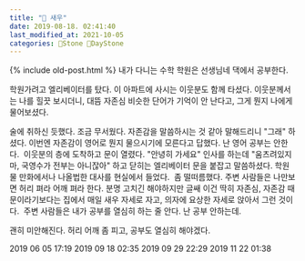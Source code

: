 ```yaml
---
title: "🌱 새우"
date: 2019-08-18. 02:41:40
last_modified_at: 2021-10-05
categories: 🗿Stone 🌱DayStone
---
```

{% include old-post.html %}
내가 다니는 수학 학원은 선생님네 댁에서 공부한다.

학원가려고 엘리베이터를 탔다.
이 아파트에 사시는 이웃분도 함께 타셨다.
이웃분께서는 나를 힐끗 보시더니, 대뜸 자존심 비슷한 단어가 기억이 안 난다고, 그게 뭔지 나에게 물어보셨다.

술에 취하신 듯했다. 조금 무서웠다.
자존감을 말씀하시는 것 같아 말해드리니 "그래" 하셨다.
이번엔 자존감이 영어로 뭔지 물으시기에 모른다고 답했다. 난 영어 공부는 안한다.
​
이웃분의 층에 도착하고 문이 열렸다.
"안녕히 가세요" 인사를 하는데
"움츠려있지 마, 국영수가 전부는 아니잖아" 하고 닫히는 엘리베이터 문을 붙잡고 말씀하셨다.
학원물 만화에서나 나올법한 대사를 현실에서 들었다.
​
좀 떨떠름했다.
주변 사람들은 나만보면 허리 펴라 어깨 펴라 한다.
분명 고치긴 해야하지만 글쌔 이건 딱히 자존심, 자존감 때문이라기보다는
집에서 매일 새우 자세로 자고, 의자에 요상한 자세로 앉아서 그런 것이다.
​
주변 사람들은 내가 공부를 열심히 하는 줄 안다.
난 공부 안하는데.

괜히 미안해진다.
허리 어깨 좀 피고, 공부도 열심히 해야겠다.

2019 06 05 17:19
2019 09 18 02:35
2019 09 29 22:29
2019 11 22 01:38